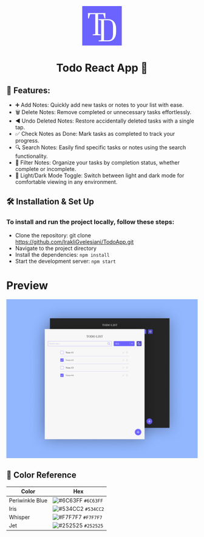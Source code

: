 <div align="center">
  
  ![logo](public/logo.png)

</div>
<h1 align="center">
    Todo React App 📝<br/>
 
</h1>

## 🔑 Features:

- ➕ Add Notes: Quickly add new tasks or notes to your list with ease.
- 🗑️ Delete Notes: Remove completed or unnecessary tasks effortlessly.
- ◀️ Undo Deleted Notes: Restore accidentally deleted tasks with a single tap.
- ✅ Check Notes as Done: Mark tasks as completed to track your progress.
- 🔍 Search Notes: Easily find specific tasks or notes using the search         functionality.
- 📌 Filter Notes: Organize your tasks by completion status, whether complete or incomplete.
- 🌙 Light/Dark Mode Toggle: Switch between light and dark mode for comfortable viewing in any environment.

## 🛠 Installation & Set Up
### To install and run the project locally, follow these steps:

- Clone the repository: git clone https://github.com/IrakliGvelesiani/TodoApp.git
- Navigate to the project directory
- Install the dependencies:  `npm install`
- Start the development server: `npm start`

# Preview

<p align="center">



![Demo](public/Preview.png)


</p>

## 🎨 Color Reference

| Color          | Hex                                                                 |
| -------------- | ------------------------------------------------------------------- | 
| Periwinkle Blue   | ![#6C63FF](https://via.placeholder.com/10/6C63FF?text=+) `#6C63FF`  |
| Iris          | ![#534CC2](https://via.placeholder.com/10/534CC2?text=+) `#534CC2`  |
| Whisper          | ![#F7F7F7](https://via.placeholder.com/10/F7F7F7?text=+) `#F7F7F7`  |
| Jet           | ![#252525](https://via.placeholder.com/10/252525?text=+) `#252525`  |


